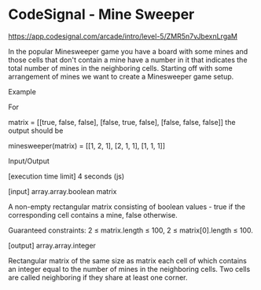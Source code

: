 # CodeSignal - Mine Sweeper

https://app.codesignal.com/arcade/intro/level-5/ZMR5n7vJbexnLrgaM

In the popular Minesweeper game you have a board with some mines and those cells that don't contain a mine have a number in it that indicates the total number of mines in the neighboring cells. Starting off with some arrangement of mines we want to create a Minesweeper game setup.

Example

For

matrix = [[true, false, false],
          [false, true, false],
          [false, false, false]]
the output should be

minesweeper(matrix) = [[1, 2, 1],
                       [2, 1, 1],
                       [1, 1, 1]]

Input/Output

[execution time limit] 4 seconds (js)

[input] array.array.boolean matrix

A non-empty rectangular matrix consisting of boolean values - true if the corresponding cell contains a mine, false otherwise.

Guaranteed constraints:
2 ≤ matrix.length ≤ 100,
2 ≤ matrix[0].length ≤ 100.

[output] array.array.integer

Rectangular matrix of the same size as matrix each cell of which contains an integer equal to the number of mines in the neighboring cells. Two cells are called neighboring if they share at least one corner.